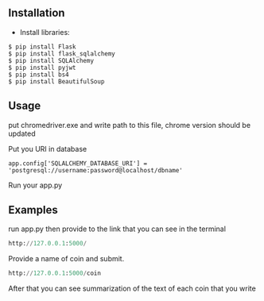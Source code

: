 ## Installation

- Install libraries:

```shell
$ pip install Flask
$ pip install flask_sqlalchemy
$ pip install SQLAlchemy
$ pip install pyjwt
$ pip install bs4
$ pip install BeautifulSoup
```

## Usage

put chromedriver.exe and write path to this file, chrome version should be updated

Put you URI in database
   ```shell
   app.config['SQLALCHEMY_DATABASE_URI'] = 'postgresql://username:password@localhost/dbname'
   ```
Run your app.py
## Examples
run app.py then provide to the link that you can see in the terminal

```python
http://127.0.0.1:5000/
```
Provide a name of coin and submit.

```python
http://127.0.0.1:5000/coin
```
After that you can see summarization of the text of  each coin that you write
